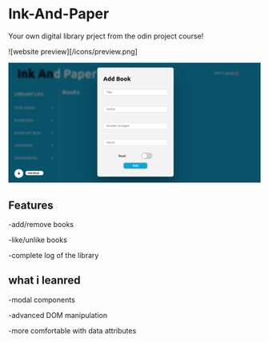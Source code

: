 # Ink-And-Paper

Your own digital library prject from the odin project course!

![website preview][/icons/preview.png]

![](/icons/add.png)

## Features
-add/remove books

-like/unlike books

-complete log of the library

## what i leanred
-modal components

-advanced DOM manipulation

-more comfortable with data attributes